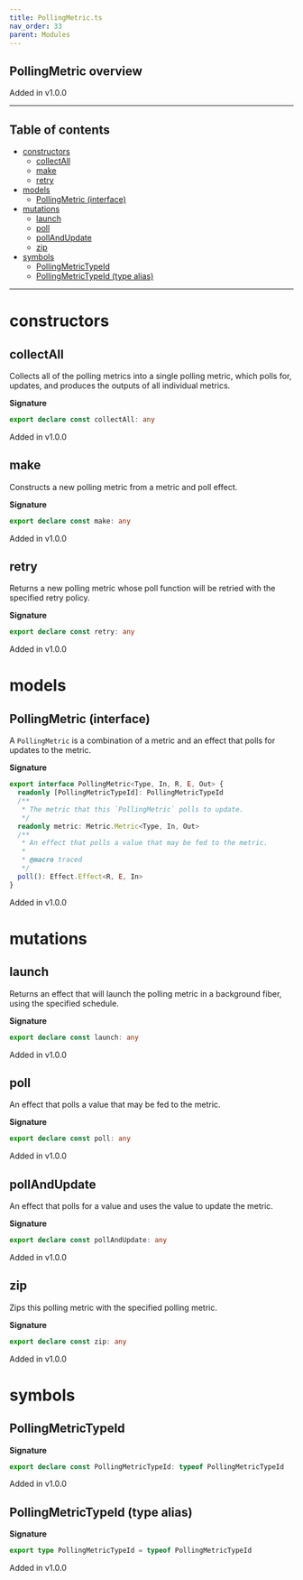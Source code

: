 ```yaml
---
title: PollingMetric.ts
nav_order: 33
parent: Modules
---
```


## PollingMetric overview

Added in v1.0.0

---

<h2 class="text-delta">Table of contents</h2>

- [constructors](#constructors)
  - [collectAll](#collectall)
  - [make](#make)
  - [retry](#retry)
- [models](#models)
  - [PollingMetric (interface)](#pollingmetric-interface)
- [mutations](#mutations)
  - [launch](#launch)
  - [poll](#poll)
  - [pollAndUpdate](#pollandupdate)
  - [zip](#zip)
- [symbols](#symbols)
  - [PollingMetricTypeId](#pollingmetrictypeid)
  - [PollingMetricTypeId (type alias)](#pollingmetrictypeid-type-alias)

---

# constructors

## collectAll

Collects all of the polling metrics into a single polling metric, which
polls for, updates, and produces the outputs of all individual metrics.

**Signature**

```ts
export declare const collectAll: any
```

Added in v1.0.0

## make

Constructs a new polling metric from a metric and poll effect.

**Signature**

```ts
export declare const make: any
```

Added in v1.0.0

## retry

Returns a new polling metric whose poll function will be retried with the
specified retry policy.

**Signature**

```ts
export declare const retry: any
```

Added in v1.0.0

# models

## PollingMetric (interface)

A `PollingMetric` is a combination of a metric and an effect that polls for
updates to the metric.

**Signature**

```ts
export interface PollingMetric<Type, In, R, E, Out> {
  readonly [PollingMetricTypeId]: PollingMetricTypeId
  /**
   * The metric that this `PollingMetric` polls to update.
   */
  readonly metric: Metric.Metric<Type, In, Out>
  /**
   * An effect that polls a value that may be fed to the metric.
   *
   * @macro traced
   */
  poll(): Effect.Effect<R, E, In>
}
```

Added in v1.0.0

# mutations

## launch

Returns an effect that will launch the polling metric in a background
fiber, using the specified schedule.

**Signature**

```ts
export declare const launch: any
```

Added in v1.0.0

## poll

An effect that polls a value that may be fed to the metric.

**Signature**

```ts
export declare const poll: any
```

Added in v1.0.0

## pollAndUpdate

An effect that polls for a value and uses the value to update the metric.

**Signature**

```ts
export declare const pollAndUpdate: any
```

Added in v1.0.0

## zip

Zips this polling metric with the specified polling metric.

**Signature**

```ts
export declare const zip: any
```

Added in v1.0.0

# symbols

## PollingMetricTypeId

**Signature**

```ts
export declare const PollingMetricTypeId: typeof PollingMetricTypeId
```

Added in v1.0.0

## PollingMetricTypeId (type alias)

**Signature**

```ts
export type PollingMetricTypeId = typeof PollingMetricTypeId
```

Added in v1.0.0
